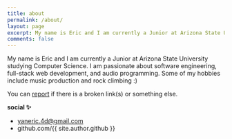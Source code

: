 ```yaml
---
title: about
permalink: /about/
layout: page
excerpt: My name is Eric and I am currently a Junior at Arizona State University studying Computer Science.
comments: false
---
```

<script defer src="/_vercel/insights/script.js"></script>

My name is Eric and I am currently a Junior at Arizona State University studying Computer Science. I am passionate about software engineering, full-stack web development, and audio programming. Some of my hobbies include music production and rock climbing :)

You can [report](http://github.com/eyan88/jekyll-klise/issues/new) if there is a broken link(s) or something else.

**social ✨**

- yaneric.4d@gmail.com
- github.com/{{ site.author.github }}
